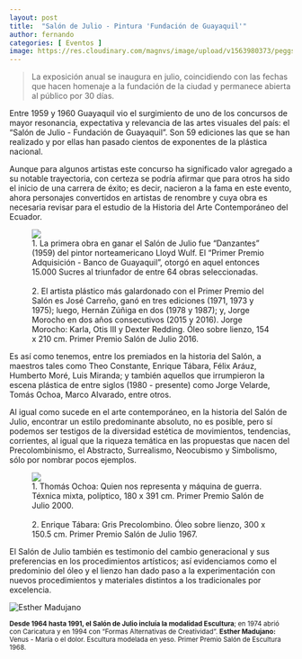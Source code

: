 ```yaml
---
layout: post
title:  "Salón de Julio - Pintura 'Fundación de Guayaquil'"
author: fernando
categories: [ Eventos ]
image: https://res.cloudinary.com/magnvs/image/upload/v1563980373/peggs_comercio_d4rvxl.jpg
---
```

> La exposición anual se inaugura en julio, coincidiendo con las fechas que hacen homenaje a la fundación de la ciudad y permanece abierta al público por 30 días.

Entre 1959 y 1960 Guayaquil vio el surgimiento de uno de los concursos de mayor resonancia, expectativa y relevancia de las artes visuales del país: el “Salón de Julio - Fundación de Guayaquil”. Son 59 ediciones las que se han realizado y por ellas han pasado cientos de exponentes de la plástica nacional.

Aunque para algunos artistas este concurso ha significado valor agregado a su notable trayectoria, con certeza se podría afirmar que para otros ha sido el inicio de una carrera de éxito; es decir, nacieron a la fama en este evento, ahora personajes convertidos en artistas de renombre y cuya obra es necesaria revisar para el estudio de la Historia del Arte Contemporáneo del Ecuador.

<figure class='full-width'>
  <img class="wide" src="//cdn.filestackcontent.com/Ss202lNcQQybVyLaHF0c">
  <figcaption>1. La primera obra en ganar el Salón de Julio fue “Danzantes” (1959) del pintor norteamericano Lloyd Wulf. El “Primer Premio Adquisición - Banco de Guayaquil”, otorgó en aquel entonces 15.000 Sucres al triunfador de entre 64 obras seleccionadas.<br /><br/>2. El artista plástico más galardonado con el Primer Premio del Salón es José Carreño, ganó en tres ediciones (1971, 1973 y 1975); luego, Hernán Zúñiga en dos (1978 y 1987); y, Jorge Morocho en dos años consecutivos (2015 y 2016). Jorge Morocho: Karla, Otis III y Dexter Redding. Óleo sobre lienzo, 154 x 210 cm. Primer Premio Salón de Julio 2016.</figcaption>
</figure>

Es así como tenemos, entre los premiados en la historia del Salón, a maestros tales como Theo Constante, Enrique Tábara, Félix Aráuz, Humberto Moré, Luis Miranda; y también aquellos que irrumpieron la escena plástica de entre siglos (1980 - presente) como Jorge Velarde, Tomás Ochoa, Marco Alvarado, entre otros.

Al igual como sucede en el arte contemporáneo, en la historia del Salón de Julio, encontrar un estilo predominante absoluto, no es posible, pero sí podemos ser testigos de la diversidad estética de movimientos, tendencias, corrientes, al igual que la riqueza temática en las propuestas que nacen del Precolombinismo, el Abstracto, Surrealismo, Neocubismo y Simbolismo, sólo por nombrar pocos ejemplos.

<figure class='full-width'>
  <img class="wide" src="//cdn.filestackcontent.com/iPZw4Nd7RrqiGVf8fE7l">
  <figcaption>1. Thomás Ochoa: Quien nos representa y máquina de guerra. Téxnica mixta, políptico, 180 x 391 cm. Primer Premio Salón de Julio 2000.<br /><br />2. Enrique Tábara: Gris Precolombino. Óleo sobre lienzo, 300 x 150.5 cm. Primer Premio Salón de Julio 1967.</figcaption>
</figure>

El Salón de Julio también es testimonio del cambio generacional y sus preferencias en los procedimientos artísticos; así evidenciamos como el predominio del óleo y el lienzo han dado paso a la experimentación con nuevos procedimientos y materiales distintos a los tradicionales por excelencia.

![Esther Madujano](//res.cloudinary.com/magnvs/image/upload/v1577601912/e6qiahcuohzblevjyx2r.png)

<small>**Desde 1964 hasta 1991, el Salón de Julio incluía la modalidad Escultura**; en 1974 abrió con Caricatura y en 1994 con “Formas Alternativas de Creatividad”. **Esther Madujano:** Venus - María o el dolor. Escultura modelada en yeso. Primer Premio Salón de Escultura 1968.</small>
